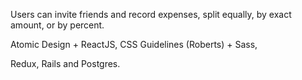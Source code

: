 Users can invite friends and record expenses, split equally, by exact amount, or by percent.

Atomic Design + ReactJS,
CSS Guidelines (Roberts) + Sass,

Redux, Rails and Postgres.
